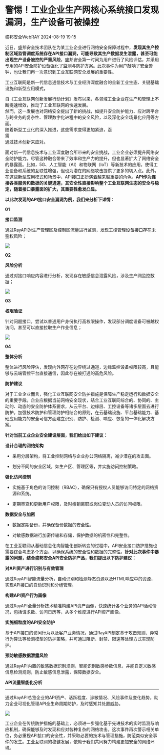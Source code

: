 #  警惕！工业企业生产网核心系统接口发现漏洞，生产设备可被操控   
 盛邦安全WebRAY   2024-08-19 19:15  
  
近日，盛邦安全技术团队在为某工业企业进行网络安全保障过程中，**发现其生产控制区域监管调度系统存在API接口漏洞，可能导致其生产数据发生泄露，甚至可能出现生产设备被控的严重风险**，盛邦安全第一时间为用户进行了风险评估，并采用专用的API安全防护设备强化了监测与防护方案。此次事件为用户敲响了安全警钟，也让我们再一次意识到工业互联网安全发展的重要性。  
  
  
工业互联网是新一代信息通信技术与工业经济深度融合的全新工业生态、关键基础设施和新型应用模式，  
  
自《工业互联网创新发展行动计划》发布以来，各领域工业企业在生产和管理上不断提速增效，推动了工业互联网的快速发展。  
然而，这一发展也对网络安全提出了新的挑战，如提升安全防护能力、应对跨平台与跨业务的复杂性、管理数字化进程中的安全风险，以及深化安全场景化应用等方面。  
随着新型工业化的深入推进，这些需求变得更加紧迫，亟  
需  
通过技术创新来应对。  
  
  
面对新一代信息技术与工业深度融合所带来的安全挑战，工业企业必须提升网络安全防护能力。尽管这种融合带来了效率和生产力的提升，但也显著扩大了网络安全的暴露面。比如，5G、人工智能（AI）和物联网（IoT）等新技术的应用，使得工业设备和系统的互联性增强，但也为潜在的网络攻击提供了更多的切入点。此外，在这些新型应用模式和场景中，API接口正扮演着越来越重要的角色。**API作为连接各类服务和数据的关键通道，其安全性直接影响整个工业互联网生态的安全与稳定，随着接口暴露面的扩大，其重要性愈发凸显。**  
  
  
**以此次发现的API接口安全漏洞为例，我们来分析下详情：**  
  
  
**01**  
  
**接口监测**  
  
  
通过RayAPI对生产管理区及控制区流量进行监测，发现工控管理设备接口存在未鉴权风险；  
  
  
![](https://mmbiz.qpic.cn/sz_mmbiz_png/r9c6R4tUf9tBo5icPn3XXrQCOREJZER3QoFJZh353lUBxPSrarZ3q3Ys2oXkMw6pfiaEibN6H2icDtxbfGKia9WPE8g/640?wx_fmt=png&from=appmsg "")  
  
  
**02**  
  
**风险分析**  
  
  
通过对接口响应内容进行分析，发现存在敏感信息泄露风险，涉及生产网监控数据；  
  
  
![](https://mmbiz.qpic.cn/sz_mmbiz_png/r9c6R4tUf9tBo5icPn3XXrQCOREJZER3QTCVrd5HicMgLQn2OLtc4jqKxtMp57eQSDGCc79eh8pGFibgJiaoTPDweQ/640?wx_fmt=png&from=appmsg "")  
  
  
**03**  
  
**权限验证**  
  
  
针对问题接口，尝试以普通用户身份执行高权限操作，发现部分调度设备可被越权访问，甚至可以直接拉取生产作业信息；  
  
  
![](https://mmbiz.qpic.cn/sz_mmbiz_png/r9c6R4tUf9tBo5icPn3XXrQCOREJZER3QsDNxhctDr3tJgickYFzGKTjRJ72uCQ3sRXCzTkhYE9tG5qrazPJovoQ/640?wx_fmt=png&from=appmsg "")  
  
  
**04**  
  
**整体分析**  
  
  
整体进行风险评估，发现内外网存在边界绕过通道，边缘监控设备权限较高，且能够与云端管控平台直接通信，因此存在被打通的高危风险。  
  
  
  
**防护建议**  
  
  
  
对于工业企业而言，强化工业互联网安全防护措施是保障生产稳定运行和数据安全的重要手段。企业应根据当前网络安全现状，结合工业互联网综合的、协同的、主动的、动态的安全防护体系要求，从云平台、边缘层、工控设备等诸多层面去进行防护。加强技术防护和管理防护相结合的原则，在云基础设施、平台基础能力、基础应用能力的安全可信方面建立识别、防护、检测、响应、恢复的一体化解决方案。  
  
  
**针对当前工业企业安全建设层面，我们给出如下建议：**  
  
  
**设计合理的网络架构**  
  
- 采用分层架构，将工业控制网络与企业办公网络隔离，减少潜在的攻击面。  
  
- 划分不同的安全区域，如生产区、管理区等，并实施访问控制策略。  
  
**强化访问控制**  
  
- 实施基于角色的访问控制（RBAC），确保只有授权人员能够访问特定的网络资源和系统。  
  
- 定期审查和更新用户权限，及时撤销离职或岗位变动人员的访问权限。  
  
**数据安全与加密**  
  
- 数据定期备份，并确保备份数据的安全性。  
  
- 对敏感数据进行加密传输和存储，保护数据的机密性和完整性。  
  
在工业互联网从基础信息化向智能化创新转变的过程中，API安全接口防护措施也需要综合考虑多个方面，以确保系统的安全性和数据的完整性。**针对此次事件中暴露的问题，结合盛邦安全API安全防护产品，我们提出以下防护建议：**  
  
  
**对API资产进行识别与有效管理**  
  
  
通过RayAPI智能流量分析，自动识别和检测静态资源以及HTML响应中的资源，实现API接口的自动识别和分组管理。  
  
  
**构建API资产行为画像**  
  
  
通过RayAPI全量分析技术精准构建API资产画像，快速统计各个业务的API活动情况，包括请求数、访问日历等，从多个维度进行API资产画像。  
  
  
**实施细粒度的API安全防护**  
  
  
基于API接口的访问行为以及客户业务情况，通过RayAPI制定基于攻击规则、异常行为算法等检测模型的防护策略，并可通过阻断、封禁、限速等处理方式实现防护。  
  
  
**预防敏感数据泄露风险**  
  
  
通过RayAPI内置的敏感数据识别规则，智能识别敏感参数信息，并能自定义敏感信息检测规则，防止敏感信息泄露，保障数据安全。  
  
  
**API流量智能化分析**  
  
****  
通过RayAPI总览企业的API资产、活跃程度、涉敏情况、风险事件及变化趋势，助力企业可视化管理API全生命周期防护，及时感知并处置威胁。  
  
  
  
![](https://mmbiz.qpic.cn/sz_mmbiz_gif/r9c6R4tUf9tBo5icPn3XXrQCOREJZER3Qd2E2NDh2329Dc8dRXR9LECVEDAUqcFibp2JonaibkmSCiaofKHEM0O29A/640?wx_fmt=gif&from=appmsg "")  
  
  
  
工业企业在传统防护措施的基础上，必须进一步强化基于先进技术的实时监测与响应机制，确保能够及时发现和应对各种复杂的网络攻击。这次事件再次警示相关单位，务必重视API接口的安全性，并采取必要的技术与管理措施，防范类似安全事件的发生。工业互联网的稳健发展，依赖于我们共同努力构建更加安全的网络环境。  
  
  
  
  
